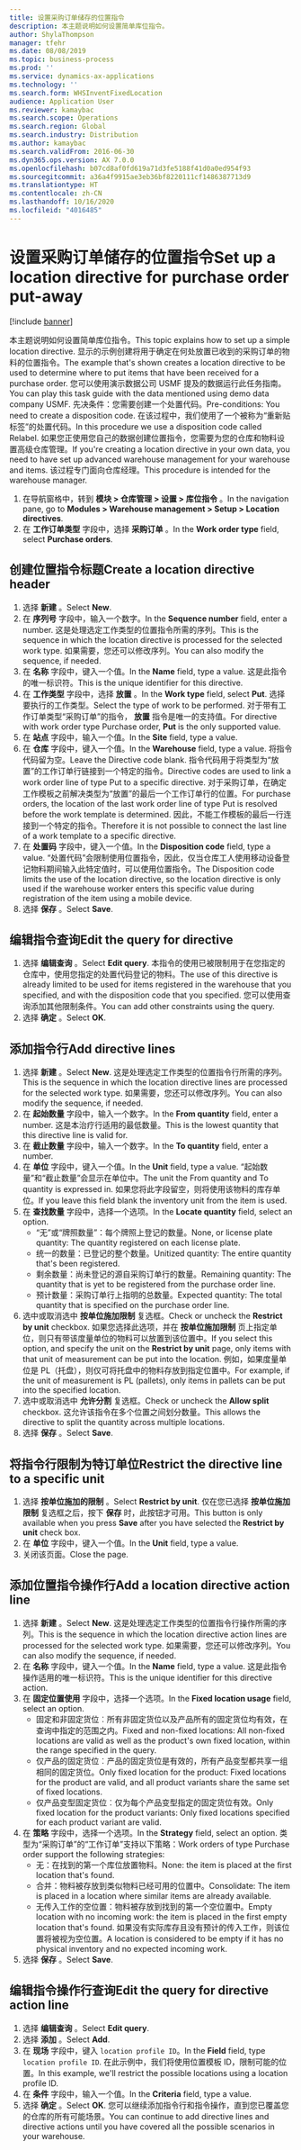```yaml
---
title: 设置采购订单储存的位置指令
description: 本主题说明如何设置简单库位指令。
author: ShylaThompson
manager: tfehr
ms.date: 08/08/2019
ms.topic: business-process
ms.prod: ''
ms.service: dynamics-ax-applications
ms.technology: ''
ms.search.form: WHSInventFixedLocation
audience: Application User
ms.reviewer: kamaybac
ms.search.scope: Operations
ms.search.region: Global
ms.search.industry: Distribution
ms.author: kamaybac
ms.search.validFrom: 2016-06-30
ms.dyn365.ops.version: AX 7.0.0
ms.openlocfilehash: b07cd8af0fd619a71d3fe5188f41d0a0ed954f93
ms.sourcegitcommit: a36a4f9915ae3eb36bf8220111cf1486387713d9
ms.translationtype: HT
ms.contentlocale: zh-CN
ms.lasthandoff: 10/16/2020
ms.locfileid: "4016485"
---
```

# <a name="set-up-a-location-directive-for-purchase-order-put-away"></a><span data-ttu-id="33ec4-103">设置采购订单储存的位置指令</span><span class="sxs-lookup"><span data-stu-id="33ec4-103">Set up a location directive for purchase order put-away</span></span>

[!include [banner](../../includes/banner.md)]

<span data-ttu-id="33ec4-104">本主题说明如何设置简单库位指令。</span><span class="sxs-lookup"><span data-stu-id="33ec4-104">This topic explains how to set up a simple location directive.</span></span> <span data-ttu-id="33ec4-105">显示的示例创建将用于确定在何处放置已收到的采购订单的物料的位置指令。</span><span class="sxs-lookup"><span data-stu-id="33ec4-105">The example that's shown creates a location directive to be used to determine where to put items that have been received for a purchase order.</span></span> <span data-ttu-id="33ec4-106">您可以使用演示数据公司 USMF 提及的数据运行此任务指南。</span><span class="sxs-lookup"><span data-stu-id="33ec4-106">You can play this task guide with the data mentioned using demo data company USMF.</span></span> <span data-ttu-id="33ec4-107">先决条件：您需要创建一个处置代码。</span><span class="sxs-lookup"><span data-stu-id="33ec4-107">Pre-conditions: You need to create a disposition code.</span></span> <span data-ttu-id="33ec4-108">在该过程中，我们使用了一个被称为“重新贴标签”的处置代码。</span><span class="sxs-lookup"><span data-stu-id="33ec4-108">In this procedure we use a disposition code called Relabel.</span></span> <span data-ttu-id="33ec4-109">如果您正使用您自己的数据创建位置指令，您需要为您的仓库和物料设置高级仓库管理。</span><span class="sxs-lookup"><span data-stu-id="33ec4-109">If you're creating a location directive in your own data, you need to have set up advanced warehouse management for your warehouse and items.</span></span> <span data-ttu-id="33ec4-110">该过程专门面向仓库经理。</span><span class="sxs-lookup"><span data-stu-id="33ec4-110">This procedure is intended for the warehouse manager.</span></span>

1. <span data-ttu-id="33ec4-111">在导航窗格中，转到 **模块 > 仓库管理 > 设置 > 库位指令** 。</span><span class="sxs-lookup"><span data-stu-id="33ec4-111">In the navigation pane, go to **Modules > Warehouse management > Setup > Location directives**.</span></span>
2. <span data-ttu-id="33ec4-112">在 **工作订单类型** 字段中，选择 **采购订单** 。</span><span class="sxs-lookup"><span data-stu-id="33ec4-112">In the **Work order type** field, select **Purchase orders**.</span></span>

## <a name="create-a-location-directive-header"></a><span data-ttu-id="33ec4-113">创建位置指令标题</span><span class="sxs-lookup"><span data-stu-id="33ec4-113">Create a location directive header</span></span>
1. <span data-ttu-id="33ec4-114">选择 **新建** 。</span><span class="sxs-lookup"><span data-stu-id="33ec4-114">Select **New**.</span></span>
2. <span data-ttu-id="33ec4-115">在 **序列号** 字段中，输入一个数字。</span><span class="sxs-lookup"><span data-stu-id="33ec4-115">In the **Sequence number** field, enter a number.</span></span> <span data-ttu-id="33ec4-116">这是处理选定工作类型的位置指令所需的序列。</span><span class="sxs-lookup"><span data-stu-id="33ec4-116">This is the sequence in which the location directive is processed for the selected work type.</span></span> <span data-ttu-id="33ec4-117">如果需要，您还可以修改序列。</span><span class="sxs-lookup"><span data-stu-id="33ec4-117">You can also modify the sequence, if needed.</span></span>  
3. <span data-ttu-id="33ec4-118">在 **名称** 字段中，键入一个值。</span><span class="sxs-lookup"><span data-stu-id="33ec4-118">In the **Name** field, type a value.</span></span> <span data-ttu-id="33ec4-119">这是此指令的唯一标识符。</span><span class="sxs-lookup"><span data-stu-id="33ec4-119">This is the unique identifier for this directive.</span></span>  
4. <span data-ttu-id="33ec4-120">在 **工作类型** 字段中，选择 **放置** 。</span><span class="sxs-lookup"><span data-stu-id="33ec4-120">In the **Work type** field, select **Put**.</span></span> <span data-ttu-id="33ec4-121">选择要执行的工作类型。</span><span class="sxs-lookup"><span data-stu-id="33ec4-121">Select the type of work to be performed.</span></span> <span data-ttu-id="33ec4-122">对于带有工作订单类型“采购订单”的指令， **放置** 指令是唯一的支持值。</span><span class="sxs-lookup"><span data-stu-id="33ec4-122">For directive with work order type Purchase order, **Put** is the only supported value.</span></span>  
5. <span data-ttu-id="33ec4-123">在 **站点** 字段中，输入一个值。</span><span class="sxs-lookup"><span data-stu-id="33ec4-123">In the **Site** field, type a value.</span></span>
6. <span data-ttu-id="33ec4-124">在 **仓库** 字段中，键入一个值。</span><span class="sxs-lookup"><span data-stu-id="33ec4-124">In the **Warehouse** field, type a value.</span></span> <span data-ttu-id="33ec4-125">将指令代码留为空。</span><span class="sxs-lookup"><span data-stu-id="33ec4-125">Leave the Directive code blank.</span></span>  <span data-ttu-id="33ec4-126">指令代码用于将类型为“放置”的工作订单行链接到一个特定的指令。</span><span class="sxs-lookup"><span data-stu-id="33ec4-126">Directive codes are used to link a work order line of type Put to a specific directive.</span></span> <span data-ttu-id="33ec4-127">对于采购订单，在确定工作模板之前解决类型为“放置”的最后一个工作订单行的位置。</span><span class="sxs-lookup"><span data-stu-id="33ec4-127">For purchase orders, the location of the last work order line of type Put is resolved before the work template is determined.</span></span> <span data-ttu-id="33ec4-128">因此，不能工作模板的最后一行连接到一个特定的指令。</span><span class="sxs-lookup"><span data-stu-id="33ec4-128">Therefore it is not possible to connect the last line of a work template to a specific directive.</span></span>   
7. <span data-ttu-id="33ec4-129">在 **处置码** 字段中，键入一个值。</span><span class="sxs-lookup"><span data-stu-id="33ec4-129">In the **Disposition code** field, type a value.</span></span> <span data-ttu-id="33ec4-130">“处置代码”会限制使用位置指令，因此，仅当仓库工人使用移动设备登记物料期间输入此特定值时，可以使用位置指令。</span><span class="sxs-lookup"><span data-stu-id="33ec4-130">The Disposition code limits the use of the location directive, so the location directive is only used if the warehouse worker enters this specific value during registration of the item using a mobile device.</span></span>  
8. <span data-ttu-id="33ec4-131">选择 **保存** 。</span><span class="sxs-lookup"><span data-stu-id="33ec4-131">Select **Save**.</span></span>

## <a name="edit-the-query-for-directive"></a><span data-ttu-id="33ec4-132">编辑指令查询</span><span class="sxs-lookup"><span data-stu-id="33ec4-132">Edit the query for directive</span></span>
1. <span data-ttu-id="33ec4-133">选择 **编辑查询** 。</span><span class="sxs-lookup"><span data-stu-id="33ec4-133">Select **Edit query**.</span></span> <span data-ttu-id="33ec4-134">本指令的使用已被限制用于在您指定的仓库中，使用您指定的处置代码登记的物料。</span><span class="sxs-lookup"><span data-stu-id="33ec4-134">The use of this directive is already limited to be used for items registered in the warehouse that you specified, and with the disposition code that you specified.</span></span> <span data-ttu-id="33ec4-135">您可以使用查询添加其他限制条件。</span><span class="sxs-lookup"><span data-stu-id="33ec4-135">You can add other constraints using the query.</span></span>  
2. <span data-ttu-id="33ec4-136">选择 **确定** 。</span><span class="sxs-lookup"><span data-stu-id="33ec4-136">Select **OK**.</span></span>

## <a name="add-directive-lines"></a><span data-ttu-id="33ec4-137">添加指令行</span><span class="sxs-lookup"><span data-stu-id="33ec4-137">Add directive lines</span></span>
1. <span data-ttu-id="33ec4-138">选择 **新建** 。</span><span class="sxs-lookup"><span data-stu-id="33ec4-138">Select **New**.</span></span> <span data-ttu-id="33ec4-139">这是处理选定工作类型的位置指令行所需的序列。</span><span class="sxs-lookup"><span data-stu-id="33ec4-139">This is the sequence in which the location directive lines are processed for the selected work type.</span></span> <span data-ttu-id="33ec4-140">如果需要，您还可以修改序列。</span><span class="sxs-lookup"><span data-stu-id="33ec4-140">You can also modify the sequence, if needed.</span></span>  
2. <span data-ttu-id="33ec4-141">在 **起始数量** 字段中，输入一个数字。</span><span class="sxs-lookup"><span data-stu-id="33ec4-141">In the **From quantity** field, enter a number.</span></span> <span data-ttu-id="33ec4-142">这是本治疗行适用的最低数量。</span><span class="sxs-lookup"><span data-stu-id="33ec4-142">This is the lowest quantity that this directive line is valid for.</span></span>  
3. <span data-ttu-id="33ec4-143">在 **截止数量** 字段中，输入一个数字。</span><span class="sxs-lookup"><span data-stu-id="33ec4-143">In the **To quantity** field, enter a number.</span></span>
4. <span data-ttu-id="33ec4-144">在 **单位** 字段中，键入一个值。</span><span class="sxs-lookup"><span data-stu-id="33ec4-144">In the **Unit** field, type a value.</span></span> <span data-ttu-id="33ec4-145">“起始数量”和“截止数量”会显示在单位中。</span><span class="sxs-lookup"><span data-stu-id="33ec4-145">The unit the From quantity and To quantity is expressed in.</span></span> <span data-ttu-id="33ec4-146">如果您将此字段留空，则将使用该物料的库存单位。</span><span class="sxs-lookup"><span data-stu-id="33ec4-146">If you leave this field blank the inventory unit from the item is used.</span></span>  
5. <span data-ttu-id="33ec4-147">在 **查找数量** 字段中，选择一个选项。</span><span class="sxs-lookup"><span data-stu-id="33ec4-147">In the **Locate quantity** field, select an option.</span></span>
    - <span data-ttu-id="33ec4-148">“无”或“牌照数量”：每个牌照上登记的数量。</span><span class="sxs-lookup"><span data-stu-id="33ec4-148">None, or license plate quantity: The quantity registered on each license plate.</span></span>  
    - <span data-ttu-id="33ec4-149">统一的数量：已登记的整个数量。</span><span class="sxs-lookup"><span data-stu-id="33ec4-149">Unitized quantity: The entire quantity that's been registered.</span></span>  
    - <span data-ttu-id="33ec4-150">剩余数量：尚未登记的源自采购订单行的数量。</span><span class="sxs-lookup"><span data-stu-id="33ec4-150">Remaining quantity: The quantity that is yet to be registered from the purchase order line.</span></span>  
    - <span data-ttu-id="33ec4-151">预计数量：采购订单行上指明的总数量。</span><span class="sxs-lookup"><span data-stu-id="33ec4-151">Expected quantity: The total quantity that is specified on the purchase order line.</span></span>  
6. <span data-ttu-id="33ec4-152">选中或取消选中 **按单位施加限制** 复选框。</span><span class="sxs-lookup"><span data-stu-id="33ec4-152">Check or uncheck the **Restrict by unit** checkbox.</span></span> <span data-ttu-id="33ec4-153">如果您选择此选项，并在 **按单位施加限制** 页上指定单位，则只有带该度量单位的物料可以放置到该位置中。</span><span class="sxs-lookup"><span data-stu-id="33ec4-153">If you select this option, and specify the unit on the **Restrict by unit** page, only items with that unit of measurement can be put into the location.</span></span> <span data-ttu-id="33ec4-154">例如，如果度量单位是 PL（托盘），则仅可将托盘中的物料存放到指定位置中。</span><span class="sxs-lookup"><span data-stu-id="33ec4-154">For example, if the unit of measurement is PL (pallets), only items in pallets can be put into the specified location.</span></span>  
7. <span data-ttu-id="33ec4-155">选中或取消选中 **允许分割** 复选框。</span><span class="sxs-lookup"><span data-stu-id="33ec4-155">Check or uncheck the **Allow split** checkbox.</span></span> <span data-ttu-id="33ec4-156">这允许该指令在多个位置之间划分数量。</span><span class="sxs-lookup"><span data-stu-id="33ec4-156">This allows the directive to split the quantity across multiple locations.</span></span>  
8. <span data-ttu-id="33ec4-157">选择 **保存** 。</span><span class="sxs-lookup"><span data-stu-id="33ec4-157">Select **Save**.</span></span>

## <a name="restrict-the-directive-line-to-a-specific-unit"></a><span data-ttu-id="33ec4-158">将指令行限制为特订单位</span><span class="sxs-lookup"><span data-stu-id="33ec4-158">Restrict the directive line to a specific unit</span></span>
1. <span data-ttu-id="33ec4-159">选择 **按单位施加的限制** 。</span><span class="sxs-lookup"><span data-stu-id="33ec4-159">Select **Restrict by unit**.</span></span> <span data-ttu-id="33ec4-160">仅在您已选择 **按单位施加限制** 复选框之后，按下 **保存** 时，此按钮才可用。</span><span class="sxs-lookup"><span data-stu-id="33ec4-160">This button is only available when you press **Save** after you have selected the **Restrict by unit** check box.</span></span>  
2. <span data-ttu-id="33ec4-161">在 **单位** 字段中，键入一个值。</span><span class="sxs-lookup"><span data-stu-id="33ec4-161">In the **Unit** field, type a value.</span></span>
3. <span data-ttu-id="33ec4-162">关闭该页面。</span><span class="sxs-lookup"><span data-stu-id="33ec4-162">Close the page.</span></span>

## <a name="add-a-location-directive-action-line"></a><span data-ttu-id="33ec4-163">添加位置指令操作行</span><span class="sxs-lookup"><span data-stu-id="33ec4-163">Add a location directive action line</span></span>
1. <span data-ttu-id="33ec4-164">选择 **新建** 。</span><span class="sxs-lookup"><span data-stu-id="33ec4-164">Select **New**.</span></span> <span data-ttu-id="33ec4-165">这是处理选定工作类型的位置指令行操作所需的序列。</span><span class="sxs-lookup"><span data-stu-id="33ec4-165">This is the sequence in which the location directive action lines are processed for the selected work type.</span></span> <span data-ttu-id="33ec4-166">如果需要，您还可以修改序列。</span><span class="sxs-lookup"><span data-stu-id="33ec4-166">You can also modify the sequence, if needed.</span></span>  
2. <span data-ttu-id="33ec4-167">在 **名称** 字段中，键入一个值。</span><span class="sxs-lookup"><span data-stu-id="33ec4-167">In the **Name** field, type a value.</span></span> <span data-ttu-id="33ec4-168">这是此指令操作适用的唯一标识符。</span><span class="sxs-lookup"><span data-stu-id="33ec4-168">This is the unique identifier for this directive action.</span></span>  
3. <span data-ttu-id="33ec4-169">在 **固定位置使用** 字段中，选择一个选项。</span><span class="sxs-lookup"><span data-stu-id="33ec4-169">In the **Fixed location usage** field, select an option.</span></span>
    - <span data-ttu-id="33ec4-170">固定和非固定货位︰所有非固定货位以及产品所有的固定货位均有效，在查询中指定的范围之内。</span><span class="sxs-lookup"><span data-stu-id="33ec4-170">Fixed and non-fixed locations: All non-fixed locations are valid as well as the product's own fixed location, within the range specified in the query.</span></span>  
    - <span data-ttu-id="33ec4-171">仅产品的固定货位︰产品的固定货位是有效的，所有产品变型都共享一组相同的固定货位。</span><span class="sxs-lookup"><span data-stu-id="33ec4-171">Only fixed location for the product: Fixed locations for the product are valid, and all product variants share the same set of fixed locations.</span></span>  
    - <span data-ttu-id="33ec4-172">仅产品变型固定货位︰仅为每个产品变型指定的固定货位有效。</span><span class="sxs-lookup"><span data-stu-id="33ec4-172">Only fixed location for the product variants: Only fixed locations specified for each product variant are valid.</span></span>  
4. <span data-ttu-id="33ec4-173">在 **策略** 字段中，选择一个选项。</span><span class="sxs-lookup"><span data-stu-id="33ec4-173">In the **Strategy** field, select an option.</span></span> <span data-ttu-id="33ec4-174">类型为“采购订单”的“工作订单”支持以下策略：</span><span class="sxs-lookup"><span data-stu-id="33ec4-174">Work orders of type Purchase order support the following strategies:</span></span> 
    - <span data-ttu-id="33ec4-175">无：在找到的第一个库位放置物料。</span><span class="sxs-lookup"><span data-stu-id="33ec4-175">None: the item is placed at the first location that's found.</span></span>  
    - <span data-ttu-id="33ec4-176">合并：物料被存放到类似物料已经可用的位置中。</span><span class="sxs-lookup"><span data-stu-id="33ec4-176">Consolidate: The item is placed in a location where similar items are already available.</span></span>  
    - <span data-ttu-id="33ec4-177">无传入工作的空位置：物料被存放到找到的第一个空位置中。</span><span class="sxs-lookup"><span data-stu-id="33ec4-177">Empty location with no incoming work: the item is placed in the first empty location that's found.</span></span> <span data-ttu-id="33ec4-178">如果没有实际库存且没有预计的传入工作，则该位置将被视为空位置。</span><span class="sxs-lookup"><span data-stu-id="33ec4-178">A location is considered to be empty if it has no physical inventory and no expected incoming work.</span></span>  
5. <span data-ttu-id="33ec4-179">选择 **保存** 。</span><span class="sxs-lookup"><span data-stu-id="33ec4-179">Select **Save**.</span></span>

## <a name="edit-the-query-for-directive-action-line"></a><span data-ttu-id="33ec4-180">编辑指令操作行查询</span><span class="sxs-lookup"><span data-stu-id="33ec4-180">Edit the query for directive action line</span></span>
1. <span data-ttu-id="33ec4-181">选择 **编辑查询** 。</span><span class="sxs-lookup"><span data-stu-id="33ec4-181">Select **Edit query**.</span></span>
2. <span data-ttu-id="33ec4-182">选择 **添加** 。</span><span class="sxs-lookup"><span data-stu-id="33ec4-182">Select **Add**.</span></span>
3. <span data-ttu-id="33ec4-183">在 **现场** 字段中，键入 `location profile ID`。</span><span class="sxs-lookup"><span data-stu-id="33ec4-183">In the **Field** field, type `location profile ID`.</span></span> <span data-ttu-id="33ec4-184">在此示例中，我们将使用位置模板 ID，限制可能的位置。</span><span class="sxs-lookup"><span data-stu-id="33ec4-184">In this example, we'll restrict the possible locations using a location profile ID.</span></span>  
4. <span data-ttu-id="33ec4-185">在 **条件** 字段中，输入一个值。</span><span class="sxs-lookup"><span data-stu-id="33ec4-185">In the **Criteria** field, type a value.</span></span>
5. <span data-ttu-id="33ec4-186">选择 **确定** 。</span><span class="sxs-lookup"><span data-stu-id="33ec4-186">Select **OK**.</span></span> <span data-ttu-id="33ec4-187">您可以继续添加指令行和指令操作，直到您已覆盖您的仓库的所有可能场景。</span><span class="sxs-lookup"><span data-stu-id="33ec4-187">You can continue to add directive lines and directive actions until you have covered all the possible scenarios in your warehouse.</span></span>  

